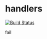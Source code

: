 # handlers

[![Build Status](https://travis-ci.org/atomisthqa/handlers.svg?branch=master)](https://travis-ci.org/atomisthqa/handlers)

fail



